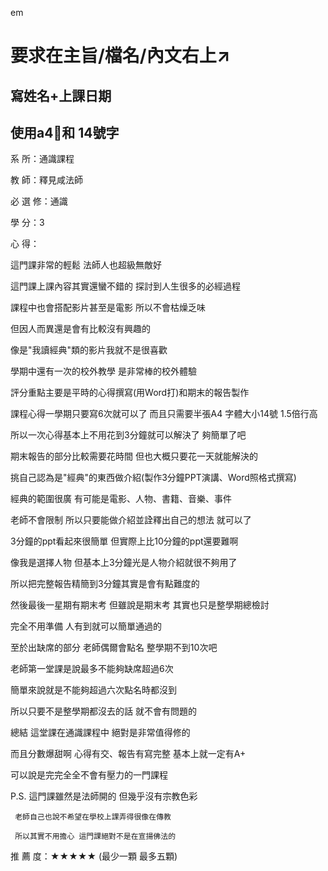 em
# 要求在主旨/檔名/內文右上↗️

## 寫姓名+上課日期

## 使用a4📄和 14號字

系    所：通識課程

教    師：釋見咸法師

必 選 修：通識

學    分：3

心    得：

這門課非常的輕鬆 法師人也超級無敵好

這門課上課內容其實還蠻不錯的 探討到人生很多的必經過程

課程中也會搭配影片甚至是電影 所以不會枯燥乏味

但因人而異還是會有比較沒有興趣的

像是"我讀經典"類的影片我就不是很喜歡

學期中還有一次的校外教學 是非常棒的校外體驗

評分重點主要是平時的心得撰寫(用Word打)和期末的報告製作

課程心得一學期只要寫6次就可以了 而且只需要半張A4 字體大小14號 1.5倍行高

所以一次心得基本上不用花到3分鐘就可以解決了 夠簡單了吧

期末報告的部分比較需要花時間 但也大概只要花一天就能解決的

挑自己認為是"經典"的東西做介紹(製作3分鐘PPT演講、Word照格式撰寫)

經典的範圍很廣 有可能是電影、人物、書籍、音樂、事件

老師不會限制 所以只要能做介紹並詮釋出自己的想法 就可以了

3分鐘的ppt看起來很簡單 但實際上比10分鐘的ppt還要難啊

像我是選擇人物 但基本上3分鐘光是人物介紹就很不夠用了

所以把完整報告精簡到3分鐘其實是會有點難度的

然後最後一星期有期末考 但雖說是期末考 其實也只是整學期總檢討

完全不用準備 人有到就可以簡單通過的


至於出缺席的部分 老師偶爾會點名 整學期不到10次吧

老師第一堂課是說最多不能夠缺席超過6次

簡單來說就是不能夠超過六次點名時都沒到

所以只要不是整學期都沒去的話 就不會有問題的


總結 這堂課在通識課程中 絕對是非常值得修的

而且分數爆甜啊 心得有交、報告有寫完整 基本上就一定有A+

可以說是完完全全不會有壓力的一門課程


P.S. 這門課雖然是法師開的 但幾乎沒有宗教色彩

     老師自己也說不希望在學校上課弄得很像在傳教

     所以其實不用擔心 這門課絕對不是在宣揚佛法的




推 薦 度：★★★★★ (最少一顆 最多五顆)
